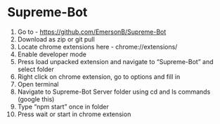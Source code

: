 # Supreme-Bot
1. Go to - https://github.com/EmersonB/Supreme-Bot
2. Download as zip or git pull
3. Locate chrome extensions here - chrome://extensions/
4. Enable developer mode
5. Press load unpacked extension and navigate to “Supreme-Bot” and select folder
6. Right click on chrome extension, go to options and fill in 
7. Open terminal
8. Navigate to Supreme-Bot Server folder using cd and ls commands (google this)
9. Type “npm start” once in folder 
10. Press wait or start in chrome extension 
